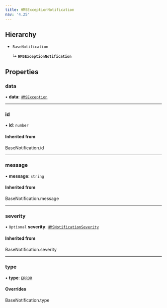 ```yaml
---
title: HMSExceptionNotification
nav: '4.25'
---
```


## Hierarchy

- `BaseNotification`

  ↳ **`HMSExceptionNotification`**

## Properties

### data

• **data**: [`HMSException`](/api-reference/javascript/v2/interfaces/HMSException)

---

### id

• **id**: `number`

#### Inherited from

BaseNotification.id

---

### message

• **message**: `string`

#### Inherited from

BaseNotification.message

---

### severity

• `Optional` **severity**: [`HMSNotificationSeverity`](/api-reference/javascript/v2/enums/HMSNotificationSeverity)

#### Inherited from

BaseNotification.severity

---

### type

• **type**: [`ERROR`](/api-reference/javascript/v2/enums/HMSNotificationTypes#error)

#### Overrides

BaseNotification.type

